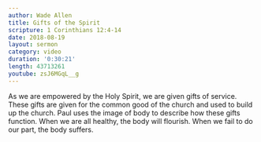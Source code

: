 ```yaml
---
author: Wade Allen
title: Gifts of the Spirit
scripture: 1 Corinthians 12:4-14
date: 2018-08-19
layout: sermon
category: video
duration: '0:30:21' 
length: 43713261
youtube: zsJ6MGqL__g
---
```


As we are empowered by the Holy Spirit, we are given gifts of service. These gifts are given for the common good of the church and used to build up the church. Paul uses the image of body to describe how these gifts function. When we are all healthy, the body will flourish. When we fail to do our part, the body suffers.
